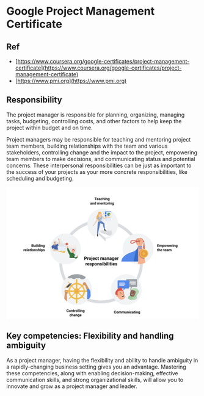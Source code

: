 # Google Project Management Certificate

## Ref
* [https://www.coursera.org/google-certificates/project-management-certificate](https://www.coursera.org/google-certificates/project-management-certificate)
* [https://www.pmi.org](https://www.pmi.org)

## Responsibility
The project manager is responsible for planning, organizing, managing tasks, budgeting, controlling costs, and other factors to help keep the project within budget and on time. 


Project managers may be responsible for teaching and mentoring project team members, building relationships with the team and various stakeholders, controlling change and the impact to the project, empowering team members to make decisions, and communicating status and potential concerns. These interpersonal responsibilities can be just as important to the success of your projects as your more concrete responsibilities, like scheduling and budgeting.

![Responsibilities](pm-roles.png)

## Key competencies: Flexibility and handling ambiguity
As a project manager, having the flexibility and ability to handle ambiguity in a rapidly-changing business setting gives you an advantage. Mastering these competencies, along with enabling decision-making, effective communication skills, and strong organizational skills, will allow you to innovate and grow as a project manager and leader.
